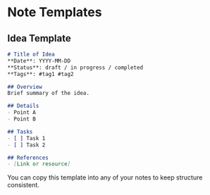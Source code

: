 # Note Templates

## Idea Template

```markdown
# Title of Idea
**Date**: YYYY-MM-DD
**Status**: draft / in progress / completed
**Tags**: #tag1 #tag2

## Overview
Brief summary of the idea.

## Details
- Point A
- Point B

## Tasks
- [ ] Task 1
- [ ] Task 2

## References
- [Link or resource]
```

You can copy this template into any of your notes to keep structure consistent.
